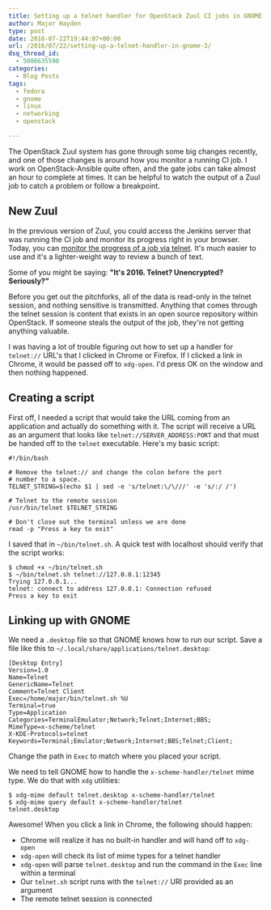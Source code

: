 ```yaml
---
title: Setting up a telnet handler for OpenStack Zuul CI jobs in GNOME 3
author: Major Hayden
type: post
date: 2016-07-22T19:44:07+00:00
url: /2016/07/22/setting-up-a-telnet-handler-in-gnome-3/
dsq_thread_id:
  - 5006635590
categories:
  - Blog Posts
tags:
  - fedora
  - gnome
  - linux
  - networking
  - openstack

---
```

The OpenStack Zuul system has gone through some big changes recently, and one of those changes is around how you monitor a running CI job. I work on OpenStack-Ansible quite often, and the gate jobs can take almost an hour to complete at times. It can be helpful to watch the output of a Zuul job to catch a problem or follow a breakpoint.

## New Zuul

In the previous version of Zuul, you could access the Jenkins server that was running the CI job and monitor its progress right in your browser. Today, you can [monitor the progress of a job via telnet][1]. It's much easier to use and it's a lighter-weight way to review a bunch of text.

Some of you might be saying: **"It's 2016. Telnet? Unencrypted? Seriously?"**

Before you get out the pitchforks, all of the data is read-only in the telnet session, and nothing sensitive is transmitted. Anything that comes through the telnet session is content that exists in an open source repository within OpenStack. If someone steals the output of the job, they're not getting anything valuable.

I was having a lot of trouble figuring out how to set up a handler for `telnet://` URL's that I clicked in Chrome or Firefox. If I clicked a link in Chrome, it would be passed off to `xdg-open`. I'd press OK on the window and then nothing happened.

## Creating a script

First off, I needed a script that would take the URL coming from an application and actually do something with it. The script will receive a URL as an argument that looks like `telnet://SERVER_ADDRESS:PORT` and that must be handed off to the `telnet` executable. Here's my basic script:

```
#!/bin/bash

# Remove the telnet:// and change the colon before the port
# number to a space.
TELNET_STRING=$(echo $1 | sed -e 's/telnet:\/\///' -e 's/:/ /')

# Telnet to the remote session
/usr/bin/telnet $TELNET_STRING

# Don't close out the terminal unless we are done
read -p "Press a key to exit"
```


I saved that in `~/bin/telnet.sh`. A quick test with localhost should verify that the script works:

```
$ chmod +x ~/bin/telnet.sh
$ ~/bin/telnet.sh telnet://127.0.0.1:12345
Trying 127.0.0.1...
telnet: connect to address 127.0.0.1: Connection refused
Press a key to exit
```


## Linking up with GNOME

We need a `.desktop` file so that GNOME knows how to run our script. Save a file like this to `~/.local/share/applications/telnet.desktop`:

```
[Desktop Entry]
Version=1.0
Name=Telnet
GenericName=Telnet
Comment=Telnet Client
Exec=/home/major/bin/telnet.sh %U
Terminal=true
Type=Application
Categories=TerminalEmulator;Network;Telnet;Internet;BBS;
MimeType=x-scheme/telnet
X-KDE-Protocols=telnet
Keywords=Terminal;Emulator;Network;Internet;BBS;Telnet;Client;
```


Change the path in `Exec` to match where you placed your script.

We need to tell GNOME how to handle the `x-scheme-handler/telnet` mime type. We do that with `xdg` utilities:

```
$ xdg-mime default telnet.desktop x-scheme-handler/telnet
$ xdg-mime query default x-scheme-handler/telnet
telnet.desktop
```


Awesome! When you click a link in Chrome, the following should happen:

  * Chrome will realize it has no built-in handler and will hand off to `xdg-open`
  * `xdg-open` will check its list of mime types for a telnet handler
  * `xdg-open` will parse `telnet.desktop` and run the command in the `Exec` line within a terminal
  * Our `telnet.sh` script runs with the `telnet://` URI provided as an argument
  * The remote telnet session is connected

 [1]: http://status.openstack.org/zuul/
